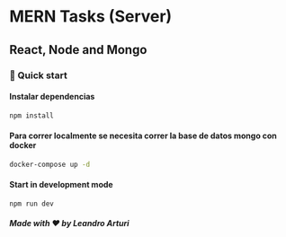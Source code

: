 # MERN Tasks (Server)

## React, Node and Mongo

### 🚀 Quick start

#### Instalar dependencias

```bash
npm install
```

#### Para correr localmente se necesita correr la base de datos mongo con docker

```bash
docker-compose up -d
```

#### Start in development mode

```shell
npm run dev 
```

##### Made with ❤️ by Leandro Arturi
